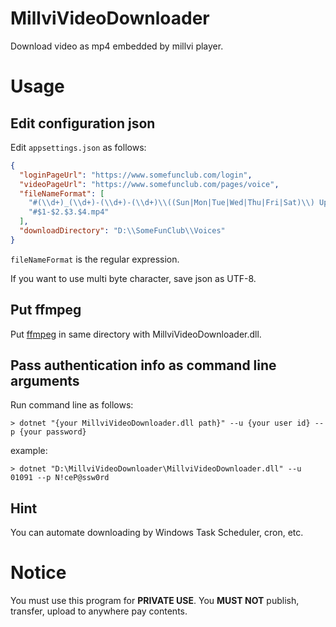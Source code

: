 # MillviVideoDownloader

Download video as mp4 embedded by millvi player.

# Usage

## Edit configuration json

Edit `appsettings.json` as follows:

```json
{
  "loginPageUrl": "https://www.somefunclub.com/login",
  "videoPageUrl": "https://www.somefunclub.com/pages/voice",
  "fileNameFormat": [
    "#(\\d+)_(\\d+)-(\\d+)-(\\d+)\\((Sun|Mon|Tue|Wed|Thu|Fri|Sat)\\) Updated",
    "#$1-$2.$3.$4.mp4"
  ],
  "downloadDirectory": "D:\\SomeFunClub\\Voices"
}
```

`fileNameFormat` is the regular expression.

If you want to use multi byte character, save json as UTF-8.

## Put ffmpeg

Put [ffmpeg](https://ffmpeg.org/) in same directory with MillviVideoDownloader.dll.

## Pass authentication info as command line arguments

Run command line as follows:

```
> dotnet "{your MillviVideoDownloader.dll path}" --u {your user id} --p {your password}
```

example:

```
> dotnet "D:\MillviVideoDownloader\MillviVideoDownloader.dll" --u 01091 --p N!ceP@ssw0rd
```

## Hint

You can automate downloading by Windows Task Scheduler, cron, etc.

# Notice

You must use this program for **PRIVATE USE**. You **MUST NOT** publish, transfer, upload to anywhere pay contents.